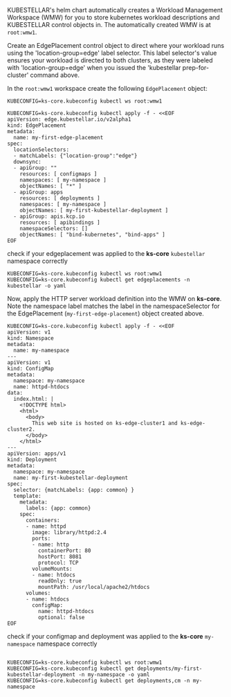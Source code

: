 <!--kubestellar-apply-apache-start-->
<span class="Space-Bd-BT">KUBESTELLAR</span>'s helm chart automatically creates a Workload Management
Workspace (WMW) for you to store kubernetes workload descriptions and <span class="Space-Bd-BT">KUBESTELLAR</span> control objects in. The automatically created WMW is at `root:wmw1`.

Create an EdgePlacement control object to direct where your workload runs using the 'location-group=edge' label selector. This label selector's value ensures your workload is directed to both clusters, as they were labeled with 'location-group=edge' when you issued the 'kubestellar prep-for-cluster' command above.

In the `root:wmw1` workspace create the following `EdgePlacement` object: 
```shell hl_lines="9 10 14 18 19"
KUBECONFIG=ks-core.kubeconfig kubectl ws root:wmw1

KUBECONFIG=ks-core.kubeconfig kubectl apply -f - <<EOF
apiVersion: edge.kubestellar.io/v2alpha1
kind: EdgePlacement
metadata:
  name: my-first-edge-placement
spec:
  locationSelectors:
  - matchLabels: {"location-group":"edge"}
  downsync:
  - apiGroup: ""
    resources: [ configmaps ]
    namespaces: [ my-namespace ]
    objectNames: [ "*" ]
  - apiGroup: apps
    resources: [ deployments ]
    namespaces: [ my-namespace ]
    objectNames: [ my-first-kubestellar-deployment ]
  - apiGroup: apis.kcp.io
    resources: [ apibindings ]
    namespaceSelectors: []
    objectNames: [ "bind-kubernetes", "bind-apps" ]
EOF
```

check if your edgeplacement was applied to the **ks-core** `kubestellar` namespace correctly
```shell
KUBECONFIG=ks-core.kubeconfig kubectl ws root:wmw1
KUBECONFIG=ks-core.kubeconfig kubectl get edgeplacements -n kubestellar -o yaml
```

Now, apply the HTTP server workload definition into the WMW on **ks-core**. Note the namespace label matches the label in the namespaceSelector for the EdgePlacement (`my-first-edge-placement`) object created above. 
```shell hl_lines="5 10 24 25"
KUBECONFIG=ks-core.kubeconfig kubectl apply -f - <<EOF
apiVersion: v1
kind: Namespace
metadata:
  name: my-namespace
---
apiVersion: v1
kind: ConfigMap
metadata:
  namespace: my-namespace
  name: httpd-htdocs
data:
  index.html: |
    <!DOCTYPE html>
    <html>
      <body>
        This web site is hosted on ks-edge-cluster1 and ks-edge-cluster2.
      </body>
    </html>
---
apiVersion: apps/v1
kind: Deployment
metadata:
  namespace: my-namespace
  name: my-first-kubestellar-deployment
spec:
  selector: {matchLabels: {app: common} }
  template:
    metadata:
      labels: {app: common}
    spec:
      containers:
      - name: httpd
        image: library/httpd:2.4
        ports:
        - name: http
          containerPort: 80
          hostPort: 8081
          protocol: TCP
        volumeMounts:
        - name: htdocs
          readOnly: true
          mountPath: /usr/local/apache2/htdocs
      volumes:
      - name: htdocs
        configMap:
          name: httpd-htdocs
          optional: false
EOF
```

check if your configmap and deployment was applied to the **ks-core** `my-namespace` namespace correctly
```shell

KUBECONFIG=ks-core.kubeconfig kubectl ws root:wmw1
KUBECONFIG=ks-core.kubeconfig kubectl get deployments/my-first-kubestellar-deployment -n my-namespace -o yaml
KUBECONFIG=ks-core.kubeconfig kubectl get deployments,cm -n my-namespace
```

<!--kubestellar-apply-apache-end-->